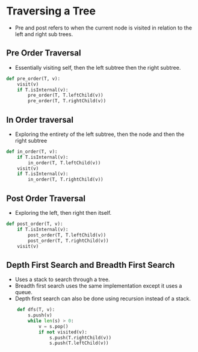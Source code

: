 # Traversing a Tree

* Pre and post refers to when the current node is visited in relation to the left and right sub trees.

## Pre Order Traversal
* Essentially visiting self, then the left subtree then the right subtree. 
```python
def pre_order(T, v):
    visit(v)
    if T.isInternal(v):
        pre_order(T, T.leftChild(v))
        pre_order(T, T.rightChild(v))
```

## In Order traversal
* Exploring the entirety of the left subtree, then the node and then the right subtree
```python
def in_order(T, v):
    if T.isInternal(v): 
        in_order(T, T.leftChild(v))
    visit(v)
    if T.isInternal(v): 
        in_order(T, T.rightChild(v))
```

## Post Order Traversal
* Exploring the left, then right then itself.
```python
def post_order(T, v):
    if T.isInternal(v):
        post_order(T, T.leftChild(v))
        post_order(T, T.rightChild(v))
    visit(v)
```

## Depth First Search and Breadth First Search
* Uses a stack to search through a tree. 
* Breadth first search uses the same implementation except it uses a queue.
* Depth first search can also be done using recursion instead of a stack.
```python
    def dfs(T, v):
        s.push(v)
        while len(s) > 0:
            v = s.pop()
            if not visited(v):
                s.push(T.rightChild(v))
                s.push(T.leftChild(v))
```